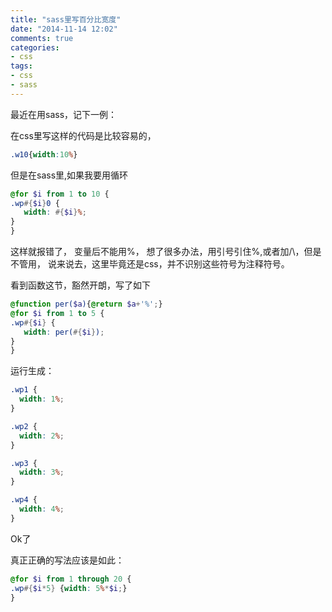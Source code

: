 ```yaml
---
title: "sass里写百分比宽度"
date: "2014-11-14 12:02"
comments: true
categories:
- css
tags:
- css
- sass
---
```




最近在用sass，记下一例：
<!-- more -->

在css里写这样的代码是比较容易的，

```css
.w10{width:10%}
```

但是在sass里,如果我要用循环

```scss
@for $i from 1 to 10 {
.wp#{$i}0 {
   width: #{$i}%;
}
}
```

这样就报错了，
变量后不能用%，
想了很多办法，用引号引住%,或者加/\，但是不管用，
说来说去，这里毕竟还是css，并不识别这些符号为注释符号。

看到函数这节，豁然开朗，写了如下

```scss
@function per($a){@return $a+'%';}
@for $i from 1 to 5 {
.wp#{$i} {
   width: per(#{$i});
}
}
```

运行生成：

```css
.wp1 {
  width: 1%;
}

.wp2 {
  width: 2%;
}

.wp3 {
  width: 3%;
}

.wp4 {
  width: 4%;
}
```

Ok了

真正正确的写法应该是如此：

```scss
@for $i from 1 through 20 {
.wp#{$i*5} {width: 5%*$i;}
}
```

